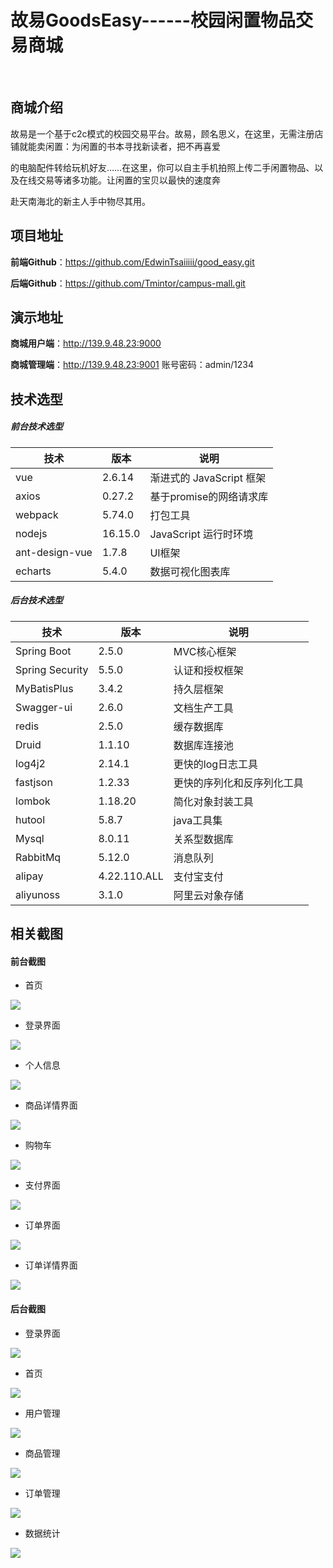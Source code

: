 # 故易GoodsEasy------校园闲置物品交易商城

​	

## 商城介绍

故易是一个基于c2c模式的校园交易平台。故易，顾名思义，在这里，无需注册店铺就能卖闲置：为闲置的书本寻找新读者，把不再喜爱

的电脑配件转给玩机好友……在这里，你可以自主手机拍照上传二手闲置物品、以及在线交易等诸多功能。让闲置的宝贝以最快的速度奔

赴天南海北的新主人手中物尽其用。



## 项目地址

**前端Github**：https://github.com/EdwinTsaiiiii/good_easy.git

**后端Github**：https://github.com/Tmintor/campus-mall.git



## 演示地址

**商城用户端**：http://139.9.48.23:9000

**商城管理端**：http://139.9.48.23:9001 账号密码：admin/1234



## 技术选型

##### 前台技术选型

| 技术           | 版本    | 说明                     |
| -------------- | ------- | ------------------------ |
| vue            | 2.6.14  | 渐进式的 JavaScript 框架 |
| axios          | 0.27.2  | 基于promise的网络请求库  |
| webpack        | 5.74.0  | 打包工具                 |
| nodejs         | 16.15.0 | JavaScript 运行时环境    |
| ant-design-vue | 1.7.8   | UI框架                   |
| echarts        | 5.4.0   | 数据可视化图表库         |

##### 后台技术选型

| 技术            | 版本         | 说明                       |
| --------------- | ------------ | -------------------------- |
| Spring Boot     | 2.5.0        | MVC核心框架                |
| Spring Security | 5.5.0        | 认证和授权框架             |
| MyBatisPlus     | 3.4.2        | 持久层框架                 |
| Swagger-ui      | 2.6.0        | 文档生产工具               |
| redis           | 2.5.0        | 缓存数据库                 |
| Druid           | 1.1.10       | 数据库连接池               |
| log4j2          | 2.14.1       | 更快的log日志工具          |
| fastjson        | 1.2.33       | 更快的序列化和反序列化工具 |
| lombok          | 1.18.20      | 简化对象封装工具           |
| hutool          | 5.8.7        | java工具集                 |
| Mysql           | 8.0.11       | 关系型数据库               |
| RabbitMq        | 5.12.0       | 消息队列                   |
| alipay          | 4.22.110.ALL | 支付宝支付                 |
| aliyunoss       | 3.1.0        | 阿里云对象存储             |



## 相关截图

#### 前台截图

+ 首页

![](https://devcloud-campus-mall.oss-cn-guangzhou.aliyuncs.com/%E6%88%AA%E5%9B%BE/image-20221216201006655.png)

- 登录界面

![](https://devcloud-campus-mall.oss-cn-guangzhou.aliyuncs.com/%E6%88%AA%E5%9B%BE/image-20221216200731135.png)

+ 个人信息

![](https://devcloud-campus-mall.oss-cn-guangzhou.aliyuncs.com/%E6%88%AA%E5%9B%BE/image-20221216201228081.png)

+ 商品详情界面

![](https://devcloud-campus-mall.oss-cn-guangzhou.aliyuncs.com/2022/12/16/bbd72a2c63f04826977b89cbc252fb50.png)

+ 购物车

![](https://devcloud-campus-mall.oss-cn-guangzhou.aliyuncs.com/%E6%88%AA%E5%9B%BE/image-20221216201338266.png)

+ 支付界面

![](https://devcloud-campus-mall.oss-cn-guangzhou.aliyuncs.com/%E6%88%AA%E5%9B%BE/image-20221216201402917.png)

+ 订单界面

![](https://devcloud-campus-mall.oss-cn-guangzhou.aliyuncs.com/%E6%88%AA%E5%9B%BE/image-20221216201426044.png)

- 订单详情界面

![](https://devcloud-campus-mall.oss-cn-guangzhou.aliyuncs.com/2022/12/16/603d49d96c034e3d8eebf63cf6f173b4.png)

#### 后台截图

+ 登录界面

![](https://devcloud-campus-mall.oss-cn-guangzhou.aliyuncs.com/%E6%88%AA%E5%9B%BE/image-20221216201527367.png)

+ 首页

![](https://devcloud-campus-mall.oss-cn-guangzhou.aliyuncs.com/%E6%88%AA%E5%9B%BE/image-20221216201605118.png)

+ 用户管理

![](https://devcloud-campus-mall.oss-cn-guangzhou.aliyuncs.com/%E6%88%AA%E5%9B%BE/image-20221216201620615.png)

+ 商品管理

![](https://devcloud-campus-mall.oss-cn-guangzhou.aliyuncs.com/%E6%88%AA%E5%9B%BE/image-20221216201653469.png)

+ 订单管理

![](https://devcloud-campus-mall.oss-cn-guangzhou.aliyuncs.com/%E6%88%AA%E5%9B%BE/image-20221216201702590.png)

+ 数据统计

![](https://devcloud-campus-mall.oss-cn-guangzhou.aliyuncs.com/%E6%88%AA%E5%9B%BE/image-20221216202900236.png)